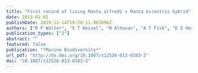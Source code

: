 ```yaml
---
title: "First record of living Manta alfredi × Manta birostris hybrid"
date: 2013-01-01
publishDate: 2019-12-14T19:20:11.963096Z
authors: ["R P Walter", "S T Kessel", "N Alhasan", "A T Fisk", "D D Heath", "T Chekchak", "R Klaus", "M Younis", "G Hill", "B Jones", "C D Braun", "M L Berumen", "J D DiBattista", "M A Priest", "N E Hussey"]
publication_types: ["2"]
abstract: ""
featured: false
publication: "*Marine Biodiversity*"
url_pdf: "http://dx.doi.org/10.1007/s12526-013-0183-2"
doi: "10.1007/s12526-013-0183-2"
---
```


